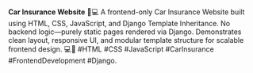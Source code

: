 **Car Insurance Website**
🚗💻 A frontend-only Car Insurance Website built using HTML, CSS, JavaScript, and Django Template Inheritance. No backend logic—purely static pages rendered via Django. Demonstrates clean layout, responsive UI, and modular template structure for scalable frontend design. 💻📱 #HTML #CSS #JavaScript #CarInsurance #FrontendDevelopment #Django.
